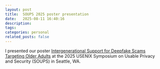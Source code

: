 ```yaml
---
layout: post
title:  SOUPS 2025 poster presentation
date:   2025-08-11 16:40:16
description: 
tags: 
categories: personal
related_posts: false
---
```


I presented our poster <a href="https://www.usenix.org/conference/soups2025/presentation/larubbio-poster">Intergenerational Support for Deepfake Scams Targeting Older Adults</a> at the 2025 USENIX Symposium on Usable Privacy and Security (SOUPS) in Seattle, WA.
